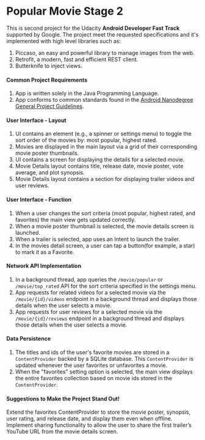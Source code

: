 # Popular Movie Stage 2

This is second project for the Udacity **Android Developer Fast Track** supported by Google. The project meet the requested specifications and it's implemented with high level libraries such as:
1. Piccaso, an easy and powerful library to manage images from the web.
2. Retrofit, a modern, fast and efficient REST client.
3. Butterknife to inject views.


#### Common Project Requirements

1. App is written solely in the Java Programming Language.
2. App conforms to common standards found in the [Android Nanodegree General Project Guidelines](http://udacity.github.io/android-nanodegree-guidelines/core.html).

#### User Interface - Layout
1. UI contains an element (e.g., a spinner or settings menu) to toggle the sort order of the movies by: most popular, highest rated.
2. Movies are displayed in the main layout via a grid of their corresponding movie poster thumbnails.
3. UI contains a screen for displaying the details for a selected movie.
4. Movie Details layout contains title, release date, movie poster, vote average, and plot synopsis.
5. Movie Details layout contains a section for displaying trailer videos and user reviews.
   
#### User Interface - Function
1. When a user changes the sort criteria (most popular, highest rated, and favorites) the main view gets updated correctly.
2. When a movie poster thumbnail is selected, the movie details screen is launched.
3. When a trailer is selected, app uses an Intent to launch the trailer.
4. In the movies detail screen, a user can tap a button(for example, a star) to mark it as a Favorite.

#### Network API Implementation
1. In a background thread, app queries the `/movie/popular` or `/movie/top_rated` API for the sort criteria specified in the settings menu.
2. App requests for related videos for a selected movie via the `/movie/{id}/videos` endpoint in a background thread and displays those details when the user selects a movie.
3. App requests for user reviews for a selected movie via the `/movie/{id}/reviews` endpoint in a background thread and displays those details when the user selects a movie.

#### Data Persistence
1. The titles and ids of the user's favorite movies are stored in a `ContentProvider` backed by a SQLite database. This `ContentProvider` is updated whenever the user favorites or unfavorites a movie.
2. When the "favorites" setting option is selected, the main view displays the entire favorites collection based on movie ids stored in the `ContentProvider`.


#### Suggestions to Make the Project Stand Out!
Extend the favorites ContentProvider to store the movie poster, synopsis, user rating, and release date, and display them even when offline.
Implement sharing functionality to allow the user to share the first trailer’s YouTube URL from the movie details screen.